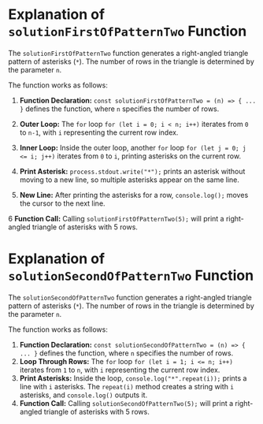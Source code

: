# Explanation of `solutionFirstOfPatternTwo` Function

The `solutionFirstOfPatternTwo` function generates a right-angled triangle pattern of asterisks (`*`). The number of rows in the triangle is determined by the parameter `n`.

The function works as follows:

1. **Function Declaration:** `const solutionFirstOfPatternTwo = (n) => { ... }` defines the function, where `n` specifies the number of rows.

2. **Outer Loop:** The `for` loop `for (let i = 0; i < n; i++)` iterates from `0` to `n-1`, with `i` representing the current row index.

3. **Inner Loop:** Inside the outer loop, another `for` loop `for (let j = 0; j <= i; j++)` iterates from `0` to `i`, printing asterisks on the current row.

4. **Print Asterisk:** `process.stdout.write("*");` prints an asterisk without moving to a new line, so multiple asterisks appear on the same line.

5. **New Line:** After printing the asterisks for a row, `console.log();` moves the cursor to the next line.

6 **Function Call:** Calling `solutionFirstOfPatternTwo(5);` will print a right-angled triangle of asterisks with 5 rows.

# Explanation of `solutionSecondOfPatternTwo` Function

The `solutionSecondOfPatternTwo` function generates a right-angled triangle pattern of asterisks (`*`). The number of rows in the triangle is determined by the parameter `n`.

The function works as follows:

1. **Function Declaration:** `const solutionSecondOfPatternTwo = (n) => { ... }` defines the function, where `n` specifies the number of rows.
2. **Loop Through Rows:** The `for` loop `for (let i = 1; i <= n; i++)` iterates from `1` to `n`, with `i` representing the current row index.
3. **Print Asterisks:** Inside the loop, `console.log("*".repeat(i));` prints a line with `i` asterisks. The `repeat(i)` method creates a string with `i` asterisks, and `console.log()` outputs it.
4. **Function Call:** Calling `solutionSecondOfPatternTwo(5);` will print a right-angled triangle of asterisks with 5 rows.
